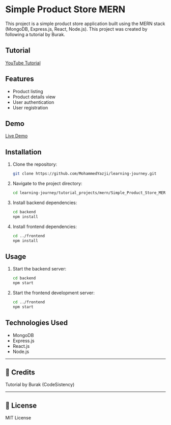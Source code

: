 # Simple Product Store MERN

This project is a simple product store application built using the MERN stack (MongoDB, Express.js, React, Node.js). This project was created by following a tutorial by Burak.

## Tutorial

[YouTube Tutorial](https://www.youtube.com/watch?v=MDZC8VDZnV8&t=47s)

## Features

- Product listing
- Product details view
- User authentication
- User registration

## Demo

[Live Demo](https://product-store-mern-ix50.onrender.com/)

## Installation

1. Clone the repository:
   ```bash
   git clone https://github.com/MohammedYazji/learning-journey.git
   ```
2. Navigate to the project directory:
   ```bash
   cd learning-journey/tutorial_projects/mern/Simple_Product_Store_MERN
   ```
3. Install backend dependencies:
   ```bash
   cd backend
   npm install
   ```
4. Install frontend dependencies:
   ```bash
   cd ../frontend
   npm install
   ```

## Usage

1. Start the backend server:
   ```bash
   cd backend
   npm start
   ```
2. Start the frontend development server:
   ```bash
   cd ../frontend
   npm start
   ```

## Technologies Used

- MongoDB
- Express.js
- React.js
- Node.js

---

## 🙌 Credits

Tutorial by Burak (CodeSistency)

---

## 📄 License

MIT License
